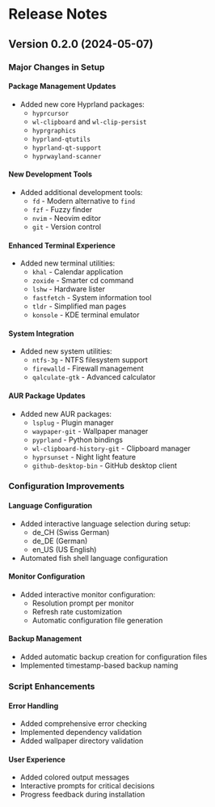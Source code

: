 # Release Notes

## Version 0.2.0 (2024-05-07)

### Major Changes in Setup

#### Package Management Updates
- Added new core Hyprland packages:
  - `hyprcursor`
  - `wl-clipboard` and `wl-clip-persist`
  - `hyprgraphics`
  - `hyprland-qtutils`
  - `hyprland-qt-support`
  - `hyprwayland-scanner`

#### New Development Tools
- Added additional development tools:
  - `fd` - Modern alternative to `find`
  - `fzf` - Fuzzy finder
  - `nvim` - Neovim editor
  - `git` - Version control

#### Enhanced Terminal Experience
- Added new terminal utilities:
  - `khal` - Calendar application
  - `zoxide` - Smarter cd command
  - `lshw` - Hardware lister
  - `fastfetch` - System information tool
  - `tldr` - Simplified man pages
  - `konsole` - KDE terminal emulator

#### System Integration
- Added new system utilities:
  - `ntfs-3g` - NTFS filesystem support
  - `firewalld` - Firewall management
  - `qalculate-gtk` - Advanced calculator

#### AUR Package Updates
- Added new AUR packages:
  - `lsplug` - Plugin manager
  - `waypaper-git` - Wallpaper manager
  - `pyprland` - Python bindings
  - `wl-clipboard-history-git` - Clipboard manager
  - `hyprsunset` - Night light feature
  - `github-desktop-bin` - GitHub desktop client

### Configuration Improvements

#### Language Configuration
- Added interactive language selection during setup:
  - de_CH (Swiss German)
  - de_DE (German)
  - en_US (US English)
- Automated fish shell language configuration

#### Monitor Configuration
- Added interactive monitor configuration:
  - Resolution prompt per monitor
  - Refresh rate customization
  - Automatic configuration file generation

#### Backup Management
- Added automatic backup creation for configuration files
- Implemented timestamp-based backup naming

### Script Enhancements

#### Error Handling
- Added comprehensive error checking
- Implemented dependency validation
- Added wallpaper directory validation

#### User Experience
- Added colored output messages
- Interactive prompts for critical decisions
- Progress feedback during installation